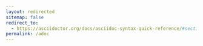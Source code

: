 ```yaml
---
layout: redirected
sitemap: false
redirect_to:
  - https://asciidoctor.org/docs/asciidoc-syntax-quick-reference/#section-titles
permalink: /adoc
---
```

